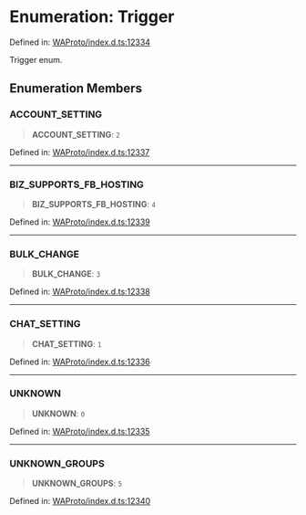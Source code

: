 # Enumeration: Trigger

Defined in: [WAProto/index.d.ts:12334](https://github.com/Fokusdotid/Baileys/blob/b457796e9982984bfe7323cdd6fea8bc613c4ed0/WAProto/index.d.ts#L12334)

Trigger enum.

## Enumeration Members

### ACCOUNT\_SETTING

> **ACCOUNT\_SETTING**: `2`

Defined in: [WAProto/index.d.ts:12337](https://github.com/Fokusdotid/Baileys/blob/b457796e9982984bfe7323cdd6fea8bc613c4ed0/WAProto/index.d.ts#L12337)

***

### BIZ\_SUPPORTS\_FB\_HOSTING

> **BIZ\_SUPPORTS\_FB\_HOSTING**: `4`

Defined in: [WAProto/index.d.ts:12339](https://github.com/Fokusdotid/Baileys/blob/b457796e9982984bfe7323cdd6fea8bc613c4ed0/WAProto/index.d.ts#L12339)

***

### BULK\_CHANGE

> **BULK\_CHANGE**: `3`

Defined in: [WAProto/index.d.ts:12338](https://github.com/Fokusdotid/Baileys/blob/b457796e9982984bfe7323cdd6fea8bc613c4ed0/WAProto/index.d.ts#L12338)

***

### CHAT\_SETTING

> **CHAT\_SETTING**: `1`

Defined in: [WAProto/index.d.ts:12336](https://github.com/Fokusdotid/Baileys/blob/b457796e9982984bfe7323cdd6fea8bc613c4ed0/WAProto/index.d.ts#L12336)

***

### UNKNOWN

> **UNKNOWN**: `0`

Defined in: [WAProto/index.d.ts:12335](https://github.com/Fokusdotid/Baileys/blob/b457796e9982984bfe7323cdd6fea8bc613c4ed0/WAProto/index.d.ts#L12335)

***

### UNKNOWN\_GROUPS

> **UNKNOWN\_GROUPS**: `5`

Defined in: [WAProto/index.d.ts:12340](https://github.com/Fokusdotid/Baileys/blob/b457796e9982984bfe7323cdd6fea8bc613c4ed0/WAProto/index.d.ts#L12340)
